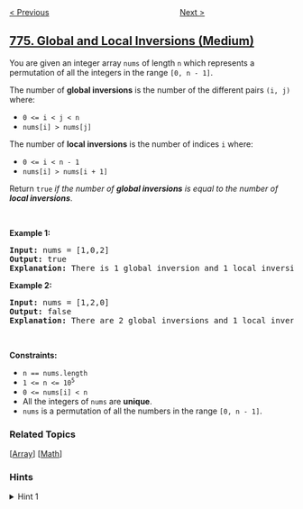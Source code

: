 <!--|This file generated by command(leetcode description); DO NOT EDIT.    |-->
<!--+----------------------------------------------------------------------+-->
<!--|@author    openset <openset.wang@gmail.com>                           |-->
<!--|@link      https://github.com/openset                                 |-->
<!--|@home      https://github.com/openset/leetcode                        |-->
<!--+----------------------------------------------------------------------+-->

[< Previous](../minimize-max-distance-to-gas-station "Minimize Max Distance to Gas Station")
　　　　　　　　　　　　　　　　
[Next >](../split-bst "Split BST")

## [775. Global and Local Inversions (Medium)](https://leetcode.com/problems/global-and-local-inversions "全局倒置与局部倒置")

<p>You are given an integer array <code>nums</code> of length <code>n</code> which represents a permutation of all the integers in the range <code>[0, n - 1]</code>.</p>

<p>The number of <strong>global inversions</strong> is the number of the different pairs <code>(i, j)</code> where:</p>

<ul>
	<li><code>0 &lt;= i &lt; j &lt; n</code></li>
	<li><code>nums[i] &gt; nums[j]</code></li>
</ul>

<p>The number of <strong>local inversions</strong> is the number of indices <code>i</code> where:</p>

<ul>
	<li><code>0 &lt;= i &lt; n - 1</code></li>
	<li><code>nums[i] &gt; nums[i + 1]</code></li>
</ul>

<p>Return <code>true</code> <em>if the number of <strong>global inversions</strong> is equal to the number of <strong>local inversions</strong></em>.</p>

<p>&nbsp;</p>
<p><strong>Example 1:</strong></p>

<pre>
<strong>Input:</strong> nums = [1,0,2]
<strong>Output:</strong> true
<strong>Explanation:</strong> There is 1 global inversion and 1 local inversion.
</pre>

<p><strong>Example 2:</strong></p>

<pre>
<strong>Input:</strong> nums = [1,2,0]
<strong>Output:</strong> false
<strong>Explanation:</strong> There are 2 global inversions and 1 local inversion.
</pre>

<p>&nbsp;</p>
<p><strong>Constraints:</strong></p>

<ul>
	<li><code>n == nums.length</code></li>
	<li><code>1 &lt;= n &lt;= 10<sup>5</sup></code></li>
	<li><code>0 &lt;= nums[i] &lt; n</code></li>
	<li>All the integers of <code>nums</code> are <strong>unique</strong>.</li>
	<li><code>nums</code> is a permutation of all the numbers in the range <code>[0, n - 1]</code>.</li>
</ul>

### Related Topics
  [[Array](../../tag/array/README.md)]
  [[Math](../../tag/math/README.md)]

### Hints
<details>
<summary>Hint 1</summary>
Where can the 0 be placed in an ideal permutation?  What about the 1?
</details>
